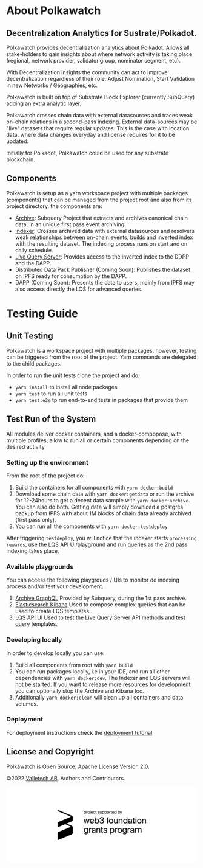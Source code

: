 # About Polkawatch

## Decentralization Analytics for Sustrate/Polkadot.

Polkawatch provides decentralization analytics about Polkadot. Allows all stake-holders to gain insights about where network activity is taking place (regional, network provider, validator group, nominator segment, etc).

With Decentralization insights the community can act to improve decentralization regardless of their 
role: Adjust Nomination, Start Validation in new Networks / Geographies, etc.

Polkawatch is built on top of Substrate Block Explorer (currently SubQuery) adding an extra analytic layer.

Polkawatch crosses chain data with external datasources and traces weak on-chain relations in a second-pass indexing. 
External data-sources may be "live" datasets that require regular updates. This is the case with location data, where
data changes everyday and license requires for it to be updated.

Initially for Polkadot, Polkawatch could be used for any substrate blockchain.

## Components

Polkawatch is setup as a yarn workspace project with multiple packages (components) that can be managed from the project 
root and also from its project directory, the components are:

- [Archive](./packages/archive): Subquery Project that extracts and archives canonical chain data, in an unique
first pass event archiving.
- [Indexer](./packages/indexer): Crosses archived data with external datasources and resolvers weak relationships 
between on-chain events, builds and inverted index with the resulting dataset. The indexing process runs on start and on
daily schedule.
- [Live Query Server](./packages/lqs): Provides access to the inverted index to the DDPP and the DAPP.
- Distributed Data Pack Publisher (Coming Soon): Publishes the dataset on IPFS ready for consumption by the DAPP.
- DAPP (Coming Soon): Presents the data to users, mainly from IPFS may also access directly the LQS for advanced queries.

# Testing Guide

## Unit Testing

Polkawatch is a workspace project with multiple packages, however, testing can be triggered from the root of the project.
Yarn commands are delegated to the child packages.

In order to run the unit tests clone the project and do:

- ```yarn install``` to install all node packages
- ```yarn test``` to run all unit tests
- ```yarn test:e2e``` tp run end-to-end tests in packages that provide them

## Test Run of the System

All modules deliver docker containers, and a docker-compopose, with multiple profiles, allow to run all or certain 
components depending on the desired activity

### Setting up the environment

From the root of the project do:

1. Build the containers for all components with ```yarn docker:build```
2. Download some chain data with ``yarn docker:getdata`` or run the archive for 12-24hours to get a decent data sample
with ```yarn docker:archive```. You can also do both. Getting data will simply download a postgres backup from IPFS with about 1M
blocks of chain data already archived (first pass only).
3. You can run all the components with ``yarn docker:testdeploy`` 

After triggering ```testdeploy```, you will notice that the indexer starts ```processing rewards```, use the
LQS API UI/playground and run queries as the 2nd pass indexing takes place.

### Available playgrounds

You can access the following playgrouds / UIs to monitor de indexing process and/or test your development.

1. [Archive GraphQL](http://localhost:3000) Provided by Subquery, during the 1st pass archive.
2. [Elasticsearch Kibana](http://localhost:5601) Used to compose complex queries that can be used to create LQS templates.
3. [LQS API UI](http://localhost:7000/lqs) Used to test the Live Query Server API methods and test query templates.

### Developing locally

In order to develop locally you can use: 

1. Build all components from root with ``yarn build``
2. You can run packages locally, i.e in your IDE, and run all other dependencies with ```yarn docker:dev```. The Indexer and LQS servers
will not be started. If you want to release more resources for development you can optionally stop the Archive and 
Kibana too.
3. Additionally ``yarn docker:clean`` will clean up all containers and data volumes.

### Deployment 

For deployment instructions check the [deployment tutorial](./deploy ). 

## License and Copyright

Polkawatch is Open Source, Apache License Version 2.0. 

©2022 [Valletech AB](https://valletech.eu), Authors and Contributors.


![w3f foundation grants program](https://raw.githubusercontent.com/w3f/Grants-Program/master/src/badge_black.svg)